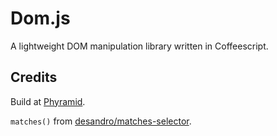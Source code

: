 # Dom.js

A lightweight DOM manipulation library written in Coffeescript.

## Credits

Build at [Phyramid](http://www.phyramid.com).

`matches()` from [desandro/matches-selector](https://github.com/desandro/matches-selector).

